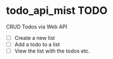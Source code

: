 # todo_api_mist TODO

CRUD Todos via Web API
- [ ] Create a new list
- [ ] Add a todo to a list
- [ ] View the list with the todos
etc.
